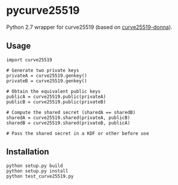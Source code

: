 pycurve25519
============

Python 2.7 wrapper for curve25519 (based on [curve25519-donna](https://code.google.com/p/curve25519-donna/)).

Usage
-----

    import curve25519
    
    # Generate two private keys
    privateA = curve25519.genkey()
    privateB = curve25519.genkey()
    
    # Obtain the equivalent public keys
    publicA = curve25519.public(privateA)
    publicB = curve25519.public(privateB)
    
    # Compute the shared secret (sharedA == sharedB)
    sharedA = curve25519.shared(privateA, publicB)
    sharedB = curve25519.shared(privateB, publicA)
    
    # Pass the shared secret in a KDF or other before use

Installation
------------

    python setup.py build
    python setup.py install
    python test_curve25519.py

